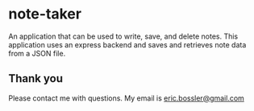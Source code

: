 # note-taker

An application that can be used to write, save, and delete notes. This application uses an express backend and saves and retrieves note data from a JSON file.

## Thank you 

Please contact me with questions. My email is eric.bossler@gmail.com 

